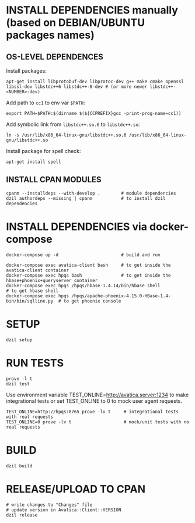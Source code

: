 # INSTALL DEPENDENCIES manually (based on DEBIAN/UBUNTU packages names)

## OS-LEVEL DEPENDENCES

Install packages:

    apt-get install libprotobuf-dev libprotoc-dev g++ make cmake openssl libssl-dev libstdc++6 libstdc++-8-dev # (or more newer libstdc++-<NUMBER>-dev)

Add path to `cc1` to env var `$PATH`:

    export PATH=$PATH:$(dirname $(${CCPREFIX}gcc -print-prog-name=cc1))

Add symbolic link from `libstdc++.so.6` to `libstdc++.so`:

    ln -s /usr/lib/x86_64-linux-gnu/libstdc++.so.6 /usr/lib/x86_64-linux-gnu/libstdc++.so

Install package for spell check:

    apt-get install spell

## INSTALL CPAN MODULES

    cpanm --installdeps --with-develop .        # module dependencies
    dzil authordeps --missing | cpanm           # to install dzil dependencies

# INSTALL DEPENDENCIES via docker-compose

    docker-compose up -d                        # build and run

    docker-compose exec avatica-client bash     # to get inside the avatica-client container
    docker-compose exec hpqs bash               # to get inside the hbase+phoenix+queryserver container
    docker-compose exec hpqs /hpqs/hbase-1.4.14/bin/hbase shell                        # to get hbase shell
    docker-compose exec hpqs /hpqs/apache-phoenix-4.15.0-HBase-1.4-bin/bin/sqlline.py  # to get phoenix console

# SETUP

    dzil setup

# RUN TESTS

    prove -l t
    dzil test

Use environment variable TEST_ONLINE=http://avatica.server:1234 to make integrational tests or set TEST_ONLINE to 0 to mock user agent requests.

    TEST_ONLINE=http://hpqs:8765 prove -lv t     # integrational tests with real requests
    TEST_ONLINE=0 prove -lv t                    # mock/unit tests with no real requests

# BUILD

    dzil build

# RELEASE/UPLOAD TO CPAN

    # write changes to "Changes" file
    # update version in Avatica::Client::VERSION
    dzil release
